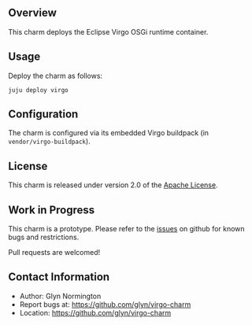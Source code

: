 Overview
--------

This charm deploys the Eclipse Virgo OSGi runtime container. 

Usage
-----

Deploy the charm as follows:

    juju deploy virgo 

Configuration
-------------

The charm is configured via its embedded Virgo buildpack (in `vendor/virgo-buildpack`).

License
-------

This charm is released under version 2.0 of the [Apache License](http://www.apache.org/licenses/LICENSE-2.0).

Work in Progress
----------------

This charm is a prototype. Please refer to the [issues](https://github.com/glyn/virgo-charm/issues) on github for known bugs and restrictions.

Pull requests are welcomed!

Contact Information
-------------------

* Author: Glyn Normington
* Report bugs at: https://github.com/glyn/virgo-charm
* Location: https://github.com/glyn/virgo-charm
